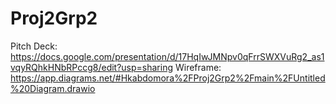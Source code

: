 # Proj2Grp2

Pitch Deck: https://docs.google.com/presentation/d/17HqIwJMNpv0qFrrSWXVuRg2_as1vqyRQhkHNbRPccg8/edit?usp=sharing
Wireframe: https://app.diagrams.net/#Hkabdomora%2FProj2Grp2%2Fmain%2FUntitled%20Diagram.drawio

